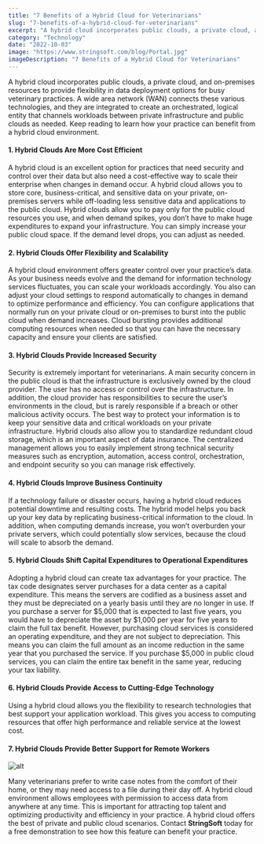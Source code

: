 ```yaml
---
title: "7 Benefits of a Hybrid Cloud for Veterinarians"
slug: "7-benefits-of-a-hybrid-cloud-for-veterinarians"
excerpt: "A hybrid cloud incorporates public clouds, a private cloud, and on-premises resources to provide flexibility in data deployment options for busy veterinary practices. A wide area network (WAN) conn…"
category: "Technology"
date: "2022-10-03"
image: "https://www.stringsoft.com/blog/Portal.jpg"
imageDescription: "7 Benefits of a Hybrid Cloud for Veterinarians"
---
```

A hybrid cloud incorporates public clouds, a private cloud, and on-premises resources to provide flexibility in data deployment options for busy veterinary practices. A wide area network (WAN) connects these various technologies, and they are integrated to create an orchestrated, logical entity that channels workloads between private infrastructure and public clouds as needed. Keep reading to learn how your practice can benefit from a hybrid cloud environment.

#### 1. Hybrid Clouds Are More Cost Efficient
A hybrid cloud is an excellent option for practices that need security and control over their data but also need a cost-effective way to scale their enterprise when changes in demand occur. A hybrid cloud allows you to store core, business-critical, and sensitive data on your private, on-premises servers while off-loading less sensitive data and applications to the public cloud. Hybrid clouds allow you to pay only for the public cloud resources you use, and when demand spikes, you don’t have to make huge expenditures to expand your infrastructure. You can simply increase your public cloud space. If the demand level drops, you can adjust as needed.

#### 2. Hybrid Clouds Offer Flexibility and Scalability
A hybrid cloud environment offers greater control over your practice’s data. As your business needs evolve and the demand for information technology services fluctuates, you can scale your workloads accordingly. You also can adjust your cloud settings to respond automatically to changes in demand to optimize performance and efficiency. You can configure applications that normally run on your private cloud or on-premises to burst into the public cloud when demand increases. Cloud bursting provides additional computing resources when needed so that you can have the necessary capacity and ensure your clients are satisfied.

#### 3. Hybrid Clouds Provide Increased Security
Security is extremely important for veterinarians. A main security concern in the public cloud is that the infrastructure is exclusively owned by the cloud provider. The user has no access or control over the infrastructure. In addition, the cloud provider has responsibilities to secure the user’s environments in the cloud, but is rarely responsible if a breach or other malicious activity occurs. The best way to protect your information is to keep your sensitive data and critical workloads on your private infrastructure. Hybrid clouds also allow you to standardize redundant cloud storage, which is an important aspect of data insurance. The centralized management allows you to easily implement strong technical security measures such as encryption, automation, access control, orchestration, and endpoint security so you can manage risk effectively.

#### 4. Hybrid Clouds Improve Business Continuity
If a technology failure or disaster occurs, having a hybrid cloud reduces potential downtime and resulting costs. The hybrid model helps you back up your key data by replicating business-critical information to the cloud. In addition, when computing demands increase, you won’t overburden your private servers, which could potentially slow services, because the cloud will scale to absorb the demand.

#### 5. Hybrid Clouds Shift Capital Expenditures to Operational Expenditures
Adopting a hybrid cloud can create tax advantages for your practice. The tax code designates server purchases for a data center as a capital expenditure. This means the servers are codified as a business asset and they must be depreciated on a yearly basis until they are no longer in use. If you purchase a server for $5,000 that is expected to last five years, you would have to depreciate the asset by $1,000 per year for five years to claim the full tax benefit. However, purchasing cloud services is considered an operating expenditure, and they are not subject to depreciation. This means you can claim the full amount as an income reduction in the same year that you purchased the service. If you purchase $5,000 in public cloud services, you can claim the entire tax benefit in the same year, reducing your tax liability.

#### 6. Hybrid Clouds Provide Access to Cutting-Edge Technology
Using a hybrid cloud allows you the flexibility to research technologies that best support your application workload. This gives you access to computing resources that offer high performance and reliable service at the lowest cost.

#### 7. Hybrid Clouds Provide Better Support for Remote Workers

![alt](https://www.stringsoft.com/blog/Hybrid-clouds-provide-better-support-for-remote-workers-1.jpg)

Many veterinarians prefer to write case notes from the comfort of their home, or they may need access to a file during their day off. A hybrid cloud environment allows employees with permission to access data from anywhere at any time. This is important for attracting top talent and optimizing productivity and efficiency in your practice.
A hybrid cloud offers the best of private and public cloud scenarios. Contact **StringSoft** today for a free demonstration to see how this feature can benefit your practice.
